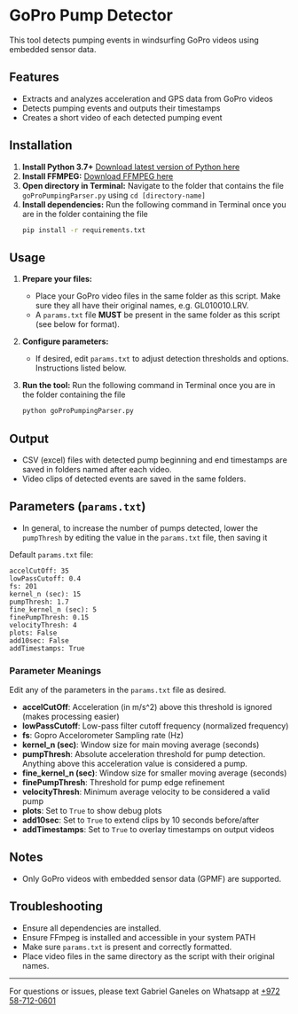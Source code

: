 # GoPro Pump Detector

This tool detects pumping events in windsurfing GoPro videos using embedded sensor data.

## Features
- Extracts and analyzes acceleration and GPS data from GoPro videos
- Detects pumping events and outputs their timestamps
- Creates a short video of each detected pumping event

## Installation

1. **Install Python 3.7+**
   [Download latest version of Python here](https://www.python.org/downloads/)
2. **Install FFMPEG:**
   [Download FFMPEG here](https://ffmpeg.org/download.html)
3. **Open directory in Terminal:**
   Navigate to the folder that contains the file `goProPumpingParser.py` using ```cd [directory-name]```
4. **Install dependencies:**
   Run the following command in Terminal once you are in the folder containing the file
   ```bash
   pip install -r requirements.txt
   ```



## Usage

1. **Prepare your files:**
   - Place your GoPro video files in the same folder as this script. Make sure they all have their original names, e.g. GL010010.LRV.
   - A `params.txt` file **MUST** be present in the same folder as this script (see below for format).

2. **Configure parameters:**
   - If desired, edit `params.txt` to adjust detection thresholds and options. Instructions listed below.

3. **Run the tool:**
   Run the following command in Terminal once you are in the folder containing the file
   ```bash
   python goProPumpingParser.py
   ```

## Output
- CSV (excel) files with detected pump beginning and end timestamps are saved in folders named after each video.
- Video clips of detected events are saved in the same folders.

## Parameters (`params.txt`)

 - In general, to increase the number of pumps detected, lower the ```pumpThresh``` by editing the value in the `params.txt` file, then saving it

Default `params.txt` file:
```
accelCutOff: 35
lowPassCutoff: 0.4
fs: 201
kernel_n (sec): 15
pumpThresh: 1.7
fine_kernel_n (sec): 5
finePumpThresh: 0.15
velocityThresh: 4
plots: False
add10sec: False
addTimestamps: True
```

### Parameter Meanings
Edit any of the parameters in the `params.txt` file as desired.
- **accelCutOff**: Acceleration (in m/s^2) above this threshold is ignored (makes processing easier)
- **lowPassCutoff**: Low-pass filter cutoff frequency (normalized frequency)
- **fs**: Gopro Accelorometer Sampling rate (Hz)
- **kernel_n (sec)**: Window size for main moving average (seconds)
- **pumpThresh**: Absolute acceleration threshold for pump detection. Anything above this acceleration value is considered a pump.
- **fine_kernel_n (sec)**: Window size for smaller moving average (seconds)
- **finePumpThresh**: Threshold for pump edge refinement
- **velocityThresh**: Minimum average velocity to be considered a valid pump
- **plots**: Set to `True` to show debug plots
- **add10sec**: Set to `True` to extend clips by 10 seconds before/after
- **addTimestamps**: Set to `True` to overlay timestamps on output videos

## Notes
- Only GoPro videos with embedded sensor data (GPMF) are supported.

## Troubleshooting
- Ensure all dependencies are installed.
- Ensure FFmpeg is installed and accessible in your system PATH
- Make sure `params.txt` is present and correctly formatted.
- Place video files in the same directory as the script with their original names.

---
For questions or issues, please text Gabriel Ganeles on Whatsapp at [+972 58-712-0601](https://wa.me/qr/EWMOYZYAUGN6D1)
